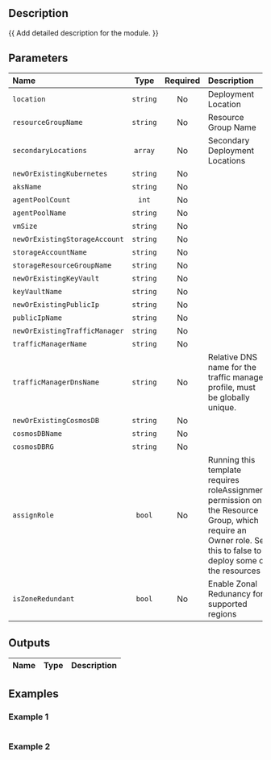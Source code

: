 # 

## Description

{{ Add detailed description for the module. }}

## Parameters

| Name                          | Type     | Required | Description                                                                                                                                                    |
| :---------------------------- | :------: | :------: | :------------------------------------------------------------------------------------------------------------------------------------------------------------- |
| `location`                    | `string` | No       | Deployment Location                                                                                                                                            |
| `resourceGroupName`           | `string` | No       | Resource Group Name                                                                                                                                            |
| `secondaryLocations`          | `array`  | No       | Secondary Deployment Locations                                                                                                                                 |
| `newOrExistingKubernetes`     | `string` | No       |                                                                                                                                                                |
| `aksName`                     | `string` | No       |                                                                                                                                                                |
| `agentPoolCount`              | `int`    | No       |                                                                                                                                                                |
| `agentPoolName`               | `string` | No       |                                                                                                                                                                |
| `vmSize`                      | `string` | No       |                                                                                                                                                                |
| `newOrExistingStorageAccount` | `string` | No       |                                                                                                                                                                |
| `storageAccountName`          | `string` | No       |                                                                                                                                                                |
| `storageResourceGroupName`    | `string` | No       |                                                                                                                                                                |
| `newOrExistingKeyVault`       | `string` | No       |                                                                                                                                                                |
| `keyVaultName`                | `string` | No       |                                                                                                                                                                |
| `newOrExistingPublicIp`       | `string` | No       |                                                                                                                                                                |
| `publicIpName`                | `string` | No       |                                                                                                                                                                |
| `newOrExistingTrafficManager` | `string` | No       |                                                                                                                                                                |
| `trafficManagerName`          | `string` | No       |                                                                                                                                                                |
| `trafficManagerDnsName`       | `string` | No       | Relative DNS name for the traffic manager profile, must be globally unique.                                                                                    |
| `newOrExistingCosmosDB`       | `string` | No       |                                                                                                                                                                |
| `cosmosDBName`                | `string` | No       |                                                                                                                                                                |
| `cosmosDBRG`                  | `string` | No       |                                                                                                                                                                |
| `assignRole`                  | `bool`   | No       | Running this template requires roleAssignment permission on the Resource Group, which require an Owner role. Set this to false to deploy some of the resources |
| `isZoneRedundant`             | `bool`   | No       | Enable Zonal Redunancy for supported regions                                                                                                                   |

## Outputs

| Name | Type | Description |
| :--- | :--: | :---------- |

## Examples

### Example 1

```bicep
```

### Example 2

```bicep
```